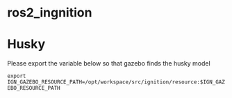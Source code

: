 # ros2_ingnition

# Husky
Please export the variable below so that gazebo finds the husky model

```export IGN_GAZEBO_RESOURCE_PATH=/opt/workspace/src/ignition/resource:$IGN_GAZEBO_RESOURCE_PATH```
